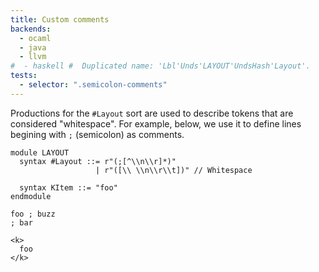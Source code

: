 ```yaml
---
title: Custom comments
backends:
  - ocaml
  - java
  - llvm
#  - haskell #  Duplicated name: 'Lbl'Unds'LAYOUT'UndsHash'Layout'.
tests:
  - selector: ".semicolon-comments"
---
```


Productions for the `#Layout` sort are used to describe tokens that are considered "whitespace".
For example, below, we use it to define lines begining with `;` (semicolon) as comments.

```k
module LAYOUT
  syntax #Layout ::= r"(;[^\\n\\r]*)"
                   | r"([\\ \\n\\r\\t])" // Whitespace
                   
  syntax KItem ::= "foo"
endmodule
```

``` {.semicolon-comments .input}
foo ; buzz
; bar
```

``` {.semicolon-comments .expected}
<k>
  foo
</k>
```
